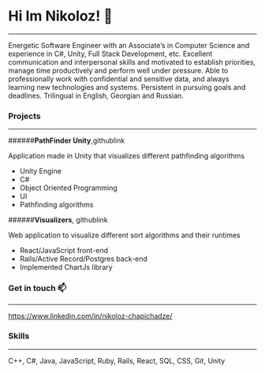 # Hi Im Nikoloz! 👋
-----------------------------------------------
Energetic Software Engineer with an Associate’s in Computer Science and experience in C#, Unity, Full Stack Development, etc. Excellent communication and interpersonal skills and motivated to establish priorities, manage time productively and perform well under pressure. Able to professionally work with confidential and sensitive data, and always learning new technologies and systems. Persistent in pursuing goals and deadlines. Trilingual in English, Georgian and Russian.

### Projects
-----------------------------------------------
######**PathFinder Unity**,githublink

Application made in Unity that visualizes different pathfinding algorithms
- Unity Engine 
- C#
- Object Oriented Programming 
- UI
- Pathfinding algorithms
        
######**Visualizers**, githublink

Web application to visualize different sort algorithms and their runtimes
- React/JavaScript front-end 
- Rails/Active Record/Postgres back-end
- Implemented ChartJs library

### Get in touch 📫
-----------------------------------------------
https://www.linkedin.com/in/nikoloz-chapichadze/

### Skills
-----------------------------------------------
C++, C#, Java, JavaScript, Ruby, Rails, React, SQL, CSS, Git, Unity

